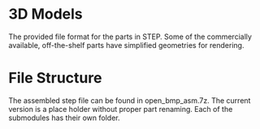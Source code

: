 # 3D Models

The provided file format for the parts in STEP.
Some of the commercially available, off-the-shelf parts have simplified geometries for rendering.

# File Structure

The assembled step file can be found in open_bmp_asm.7z. The current version is a place holder without proper part renaming. Each of the submodules has their own folder.

